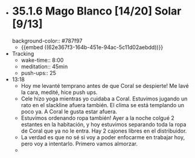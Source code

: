 - # 35.1.6 Mago Blanco [14/20] Solar [9/13]
  background-color:: #787f97
	- {{embed ((62e367f3-164b-451e-94ac-5c11d02aebdd))}}
- Tracking
	- wake-time:: 8:00
	- meditation:: 45min
	- push-ups:: 25
- 13:18
	- Hoy me levanté temprano antes de que Coral se despierte! Me lavé la cara, medité, hice push ups.
	- Cele hizo yoga mientras yo cuidaba a Coral. Estuvimos jugando un rato en el slackline afuera también. El clima se está templando un poco ya. A Coral le gusta estar afuera.
	- Estuvimos ordenando ropa también! Ayer a la noche colgué 2 estantes en la habitación, y hoy estuvimos separando toda la ropa de Coral que ya no le entra. Hay 2 cajones libres en el distribuidor.
	- La verdad es que no sé si voy a poder enfocarme en trabajar hoy, pero voy a intentarlo. Primero vamos almorzar.
	-